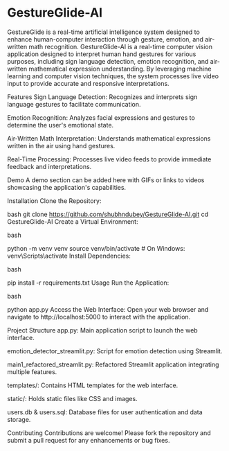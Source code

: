 # GestureGlide-AI
GestureGlide is a real-time artificial intelligence system designed to enhance human-computer interaction through gesture, emotion, and air-written math recognition. 
GestureGlide-AI is a real-time computer vision application designed to interpret human hand gestures for various purposes, including sign language detection, emotion recognition, and air-written mathematical expression understanding. By leveraging machine learning and computer vision techniques, the system processes live video input to provide accurate and responsive interpretations.

Features
Sign Language Detection: Recognizes and interprets sign language gestures to facilitate communication.

Emotion Recognition: Analyzes facial expressions and gestures to determine the user's emotional state.

Air-Written Math Interpretation: Understands mathematical expressions written in the air using hand gestures.

Real-Time Processing: Processes live video feeds to provide immediate feedback and interpretations.

Demo
A demo section can be added here with GIFs or links to videos showcasing the application's capabilities.

Installation
Clone the Repository:

bash
git clone https://github.com/shubhndubey/GestureGlide-AI.git
cd GestureGlide-AI
Create a Virtual Environment:

bash

python -m venv venv
source venv/bin/activate  # On Windows: venv\Scripts\activate
Install Dependencies:

bash

pip install -r requirements.txt
Usage
Run the Application:

bash

python app.py
Access the Web Interface:
Open your web browser and navigate to http://localhost:5000 to interact with the application.

Project Structure
app.py: Main application script to launch the web interface.

emotion_detector_streamlit.py: Script for emotion detection using Streamlit.

main1_refactored_streamlit.py: Refactored Streamlit application integrating multiple features.

templates/: Contains HTML templates for the web interface.

static/: Holds static files like CSS and images.

users.db & users.sql: Database files for user authentication and data storage.

Contributing
Contributions are welcome! Please fork the repository and submit a pull request for any enhancements or bug fixes.


